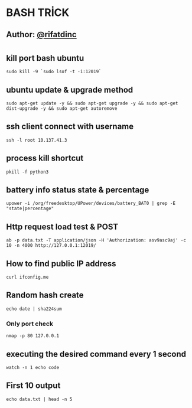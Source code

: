 
# BASH TRİCK

## Author: [@rifatdinc](https://twitter.com/raficimsakinol)

#

## kill port bash ubuntu

   ```text
   sudo kill -9 `sudo lsof -t -i:12019`
   ```

## ubuntu update & upgrade method

```text
sudo apt-get update -y && sudo apt-get upgrade -y && sudo apt-get dist-upgrade -y && sudo apt-get autoremove
```

## ssh client connect with username

```text
ssh -l root 10.137.41.3
```

## process kill shortcut

```text
pkill -f python3
```

## battery info status state & percentage

```text
upower -i /org/freedesktop/UPower/devices/battery_BAT0 | grep -E "state|percentage"
```

## Http request load test & POST

```text
ab -p data.txt -T application/json -H 'Authorization: asv9asc9aj' -c 10 -n 4000 http://127.0.0.1:12019/
```

## How to find public IP address

```text
curl ifconfig.me
```

## Random hash create

```text
echo date | sha224sum
```

### Only port check

```text
nmap -p 80 127.0.0.1
```

## executing the desired command every 1 second

```text
watch -n 1 echo code
```

## First 10 output

```text
echo data.txt | head -n 5
```

